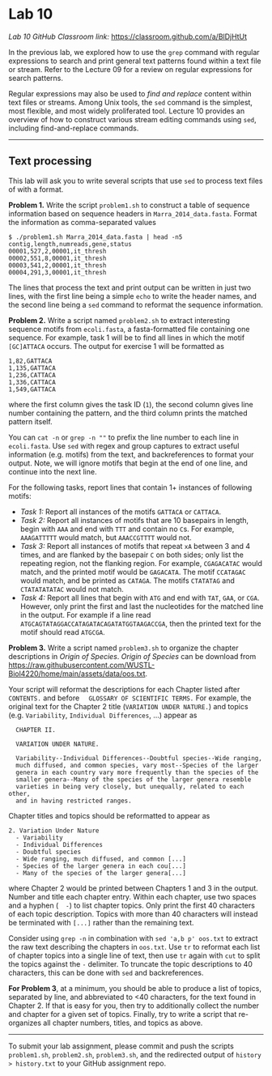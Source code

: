 # Lab 10

*Lab 10 GitHub Classroom link:* https://classroom.github.com/a/BlDjHtUt

In the previous lab, we explored how to use the `grep` command with regular expressions to search and print general text patterns found within a text file or stream. Refer to the Lecture 09 for a review on regular expressions for search patterns.

Regular expressions may also be used to *find and replace* content within text files or streams. Among Unix tools, the `sed` command is the simplest, most flexible, and most widely proliferated tool. Lecture 10 provides an overview of how to construct various stream editing commands using `sed`, including find-and-replace commands.

---

## Text processing

This lab will ask you to write several scripts that use `sed` to process text files of with a format.

**Problem 1.** Write the script `problem1.sh` to construct a table of sequence information based on sequence headers in `Marra_2014_data.fasta`. Format the information as comma-separated values
```
$ ./problem1.sh Marra_2014_data.fasta | head -n5
contig,length,numreads,gene,status
00001,527,2,00001,it_thresh
00002,551,8,00001,it_thresh
00003,541,2,00001,it_thresh
00004,291,3,00001,it_thresh
```

The lines that process the text and print output can be written in just two lines, with the first line being a simple `echo` to write the header names, and the second line being a `sed` command to reformat the sequence information.

**Problem 2.** Write a script named `problem2.sh` to extract interesting sequence motifs from `ecoli.fasta`, a fasta-formatted file containing one sequence. For example, task 1 will be to find all lines in which the motif `[GC]ATTACA` occurs. The output for exercise 1 will be formatted as
```
1,82,GATTACA
1,135,GATTACA
1,236,CATTACA
1,336,CATTACA
1,549,GATTACA
```
where the first column gives the task ID (`1`), the second column gives line number containing the pattern, and the third column prints the matched pattern itself.

You can `cat -n` or `grep -n ""` to prefix the line number to each line in `ecoli.fasta`. Use `sed` with regex and group captures to extract useful information (e.g. motifs) from the text, and backreferences to format your output. Note, we will ignore motifs that begin at the end of one line, and continue into the next line.

For the following tasks, report lines that contain 1+ instances of following motifs:

- *Task 1:* Report all instances of the motifs `GATTACA` or `CATTACA`.
- *Task 2:* Report all instances of motifs that are 10 basepairs in length, begin with `AAA` and end with `TTT` and contain no `C`s. For example, `AAAGATTTTT` would match, but `AAACCGTTTT` would not.
- *Task 3:* Report all instances of motifs that repeat `xA` between 3 and 4 times, and are flanked by the basepair `C` on both sides; only list the repeating region, not the flanking region. For example, `CGAGACATAC` would match, and the printed motif would be `GAGACATA`. The motif `CCATAGAC` would match, and be printed as `CATAGA`. The motifs `CTATATAG` and `CTATATATATAC` would not match.
- *Task 4:* Report all lines that begin with `ATG` and end with `TAT`, `GAA`, or `CGA`. However, only print the first and last the nucleotides for the matched line in the output. For example if a line read `ATGCAGTATAGGACCATAGATACAGATATGGTAAGACCGA`, then the printed text for the motif should read `ATGCGA`.

**Problem 3.** Write a script named `problem3.sh` to organize the chapter descriptions in *Origin of Species*. *Origin of Species* can be download from https://raw.githubusercontent.com/WUSTL-Biol4220/home/main/assets/data/oos.txt.

Your script will reformat the descriptions for each Chapter listed after `CONTENTS.` and before `  GLOSSARY OF SCIENTIFIC TERMS.` For example, the original text for the Chapter 2 title (`VARIATION UNDER NATURE.`) and topics (e.g. `Variability`, `Individual Differences`, ...) appear as
```
  CHAPTER II.

  VARIATION UNDER NATURE.

  Variability--Individual Differences--Doubtful species--Wide ranging,
  much diffused, and common species, vary most--Species of the larger
  genera in each country vary more frequently than the species of the
  smaller genera--Many of the species of the larger genera resemble
  varieties in being very closely, but unequally, related to each other,
  and in having restricted ranges.
```
Chapter titles and topics should be reformatted to appear as
```
2. Variation Under Nature
  - Variability
  - Individual Differences
  - Doubtful species
  - Wide ranging, much diffused, and common [...]
  - Species of the larger genera in each cou[...]
  - Many of the species of the larger genera[...]
```
where Chapter 2 would be printed between Chapters 1 and 3 in the output. Number and title each chapter entry. Within each chapter, use two spaces and a hyphen (`  -`) to list chapter topics. Only print the first 40 characters of each topic description. Topics with more than 40 characters will instead be terminated with `[...]` rather than the remaining text.

Consider using `grep -n` in combination with `sed 'a,b p' oos.txt` to extract the raw text describing the chapters in `oos.txt`. Use `tr` to reformat each list of chapter topics into a single line of text, then use `tr` again with `cut` to split the topics against the `-` delimiter. To truncate the topic descriptions to 40 characters, this can be done with `sed` and backreferences.


**For Problem 3**, at a minimum, you should be able to produce a list of topics, separated by line, and abbreviated to <40 characters, for the text found in Chapter 2. If that is easy for you, then try to additionally collect the number and chapter for a given set of topics. Finally, try to write a script that re-organizes all chapter numbers, titles, and topics as above.


---

To submit your lab assignment, please commit and push the scripts `problem1.sh`, `problem2.sh`, `problem3.sh`, and the redirected output of `history > history.txt` to your GitHub assignment repo.

